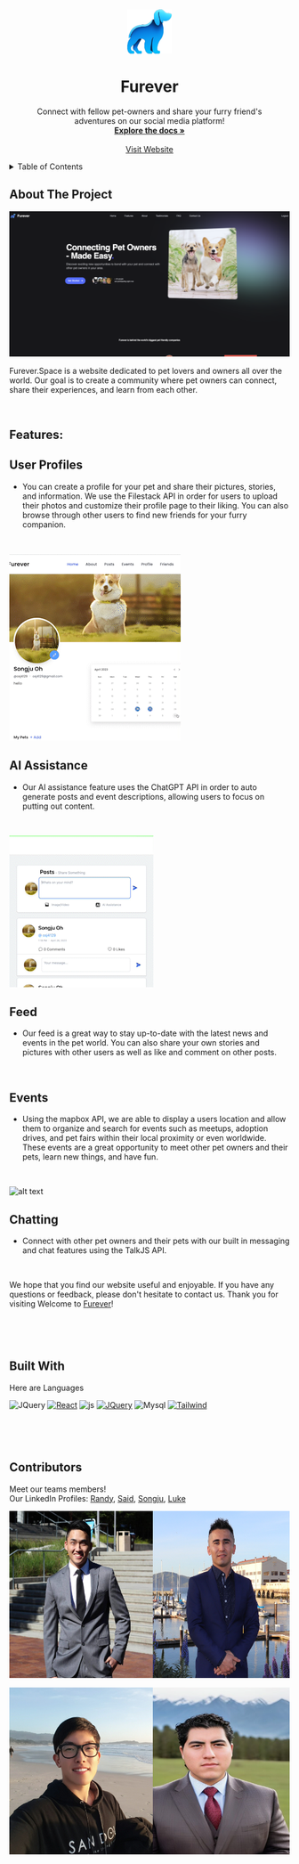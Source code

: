
<p>&nbsp;</p><p>&nbsp;</p>

<!-- PROJECT LOGO -->
<br />
<div align="center">
  <a href="https://github.com/so-ss-rc-lc-capstone/project-pet/blob/main/README.md">
    <img src="src/main/resources/static/img/Furever-Logo.png" alt="Logo" width="80" height="80">
  </a>
<h1 align="center">Furever</h1>

  <p align="center">
    Connect with fellow pet-owners and share your furry friend's 
<br/> adventures on our social media platform!
    <br />
    <a href="https://github.com/so-ss-rc-lc-capstone/project-pet/blob/main/README.md"><strong>Explore the docs »</strong></a>
    <br />
    <br />
    <a href="https://furever.space">Visit Website</a>
    
  </p>
</div>



<!-- TABLE OF CONTENTS -->
<details>
  <summary>Table of Contents</summary>
  <ol>
    <li>
      <a href="#about-the-project">About The Project</a>
      <ul>
        <li><a href="#built-with">Built With</a></li>
      </ul>
    </li>
    <li>
      <a href="#getting-started">Feature</a>
      <ul>
        <li><a href="#prerequisites">Prerequisites</a></li>
        <li><a href="#installation">Installation</a></li>
      </ul>
    </li>
    <li><a href="#contributing">Contributing</a></li>

  </ol>
</details>



<!-- ABOUT THE PROJECT -->
## About The Project

![Product Name Screen Shot](furever1.png)


Furever.Space is a website dedicated to pet lovers and owners all over the world. Our goal is to create a community where pet owners can connect, share their experiences, and learn from each other.<p>&nbsp;</p>


## Features:

## User Profiles
* You can create a profile for your pet and share their pictures, stories, and information. We use the Filestack API in order for users to upload their photos and customize their profile page to their liking. You can also browse through other users to find new friends for your furry companion. <p>&nbsp;</p>

![alt text](src/main/resources/static/img/profile-gif-high.gif)


## AI Assistance
* Our AI assistance feature uses the ChatGPT API in order to auto generate posts and event descriptions, allowing users to focus on putting out content. <p>&nbsp;</p>

![alt text](src/main/resources/static/img/chat-gif-high.gif)

## Feed
* Our feed is a great way to stay up-to-date with the latest news and events in the pet world. You can also share your own stories and pictures with other users as well as like and comment on other posts.<p>&nbsp;</p>

## Events
* Using the mapbox API, we are able to display a users location and allow them to organize and search for events such as meetups, adoption drives, and pet fairs within their local proximity or even worldwide. These events are a great opportunity to meet other pet owners and their pets, learn new things, and have fun.<p>&nbsp;</p>

![alt text](src/main/resources/static/img/event-gif-high.gif)

## Chatting
* Connect with other pet owners and their pets with our built in messaging and chat features using the TalkJS API.<p>&nbsp;</p>



We hope that you find our website useful and enjoyable. If you have any questions or feedback, please don't hesitate to contact us. Thank you for visiting Welcome to [Furever](https://furever.space)!
<p>&nbsp;</p>
<p>&nbsp;</p>





## Built With

Here are Languages

![JQuery][Java]
[![React][React.js]][React-url]
![js]
[![JQuery][JQuery.com]][JQuery-url]
![Mysql]
[![Tailwind]][Next-url]

<p>&nbsp;</p>
<p>&nbsp;</p>





## Contributors






<!-- MARKDOWN LINKS & IMAGES -->
<!-- https://www.markdownguide.org/basic-syntax/#reference-style-links -->
[contributors-shield]: https://img.shields.io/github/contributors/othneildrew/Best-README-Template.svg?style=for-the-badge
[contributors-url]: https://github.com/so-ss-rc-lc-capstone/project-pet/graphs/contributors
[forks-shield]: https://img.shields.io/github/forks/othneildrew/Best-README-Template.svg?style=for-the-badge
[forks-url]: https://github.com/othneildrew/Best-README-Template/network/members
[stars-shield]: https://img.shields.io/github/stars/othneildrew/Best-README-Template.svg?style=for-the-badge
[stars-url]: https://github.com/othneildrew/Best-README-Template/stargazers
[issues-shield]: https://img.shields.io/github/issues/othneildrew/Best-README-Template.svg?style=for-the-badge
[issues-url]: https://github.com/othneildrew/Best-README-Template/issues
[license-shield]: https://img.shields.io/github/license/othneildrew/Best-README-Template.svg?style=for-the-badge
[license-url]: https://github.com/othneildrew/Best-README-Template/blob/master/LICENSE.txt
[linkedin-shield]: https://img.shields.io/badge/-LinkedIn-black.svg?style=for-the-badge&logo=linkedin&colorB=555
[linkedin-url]: https://linkedin.com/in/othneildrew
[product-screenshot]: src/main/resources/static/img/home_page.png
[Next.js]: https://img.shields.io/badge/JavaScript-F7DF1E?style=for-the-badge&logo=javascript&logoColor=black
[Next-url]: https://nextjs.org/
[React.js]: https://img.shields.io/badge/HTML5-E34F26?style=for-the-badge&logo=html5&logoColor=white
[React-url]: https://reactjs.org/
[Java]: https://img.shields.io/badge/Java-ED8B00?style=for-the-badge&logo=java&logoColor=white
[Laravel-url]: https://laravel.com
[Bootstrap.com]: https://img.shields.io/badge/Bootstrap-563D7C?style=for-the-badge&logo=bootstrap&logoColor=white
[Bootstrap-url]: https://getbootstrap.com
[JQuery.com]: https://img.shields.io/badge/jQuery-0769AD?style=for-the-badge&logo=jquery&logoColor=white
[JQuery-url]: https://jquery.com
[Mysql]:https://img.shields.io/badge/MySQL-005C84?style=for-the-badge&logo=mysql&logoColor=white
[Tailwind]:https://img.shields.io/badge/Tailwind_CSS-38B2AC?style=for-the-badge&logo=tailwind-css&logoColor=white
[js]:https://img.shields.io/badge/JavaScript-323330?style=for-the-badge&logo=javascript&logoColor=F7DF1E



Meet our teams members! <br>
Our LinkedIn Profiles:
[Randy](https://www.linkedin.com/in/randy-chu-ab624566/),
[Said](https://www.linkedin.com/in/said-shah-66a7b2163/),
[Songju](https://www.linkedin.com/in/songju-oh/),
[Luke](https://www.linkedin.com/in/lukecal10/)


<div style="display: flex; flex-direction: row; justify-content: center">
<div>
<a href="https://www.linkedin.com/in/randy-chu-ab624566/"><img src="src/main/resources/static/img/rchu.jpeg" style="margin-right: 1em" alt="Logo" width="300px" height="300px">
</a>

<a href="https://www.linkedin.com/in/songju-oh/"><img  src="src/main/resources/static/img/songju1.jpeg" alt="Logo" width="300px" height="300px">
</a>
</div>

<div>
<a href="https://www.linkedin.com/in/said-shah-66a7b2163/"><img  src="src/main/resources/static/img/shah.JPG" alt="Logo" width="300px" height="300px">
</a>

<a href="https://www.linkedin.com/in/lukecal10/"><img src="src/main/resources/static/img/luke-cal.jpg" alt="Logo" width="300px" height="300px"></div>
</a>

</div>
</div>
 
